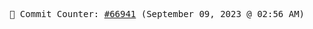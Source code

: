 <p align="center">
    <samp>
        📮 Commit Counter: <a href="https://github.com/Javascript-void0/Javascript-void0/commits/main">#66941</a> (September 09, 2023 @ 02:56 AM)
    </samp>
</p>
